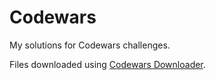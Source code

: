# Codewars

My solutions for Codewars challenges.

Files downloaded using [Codewars Downloader](https://github.com/anthonyjatoba/codewars-downloader).